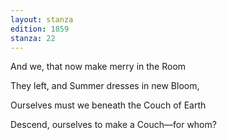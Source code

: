 ```yaml
---
layout: stanza
edition: 1859
stanza: 22
---
```


And we, that now make merry in the Room

They left, and Summer dresses in new Bloom,

⁠Ourselves must we beneath the Couch of Earth

Descend, ourselves to make a Couch—for whom?